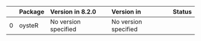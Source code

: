 <!-- markdown-link-check-disable -->

|    | Package   | Version in 8.2.0     | Version in           | Status   |
|---:|:----------|:---------------------|:---------------------|:---------|
|  0 | oysteR    | No version specified | No version specified |          |